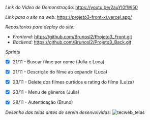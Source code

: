 *Link do Video de Demonstração:* https://youtu.be/2auYI0fWl50

*Link para o site na web:* https://projeto3-front-xi.vercel.app/

*Repositorios para deploy do site:*
- *Frontend:* https://github.com/Brunosl2/Projeto3_Front.git
- *Backend:* https://github.com/Brunosl2/Projeto3_Back.git

*Sprints*
- [X] 21/11 - Buscar filme por nome (Julia e Luca)
- [X] 21/11 -  Descrição do filme ao expandir (Luca)
- [X] 23/11 - Delete dos filmes curtidos e rating do filme (Luiza)
- [X] 23/11 - Menu de gêneros (Julia)
- [X] 28/11 - Autenticação (Bruno)


*Desenho das telas antes de serem desenvolvidas:*
![tecweb_telas](https://github.com/insper-tecnologias-web/projeto-3-bruno_julia_luca_luiza/assets/90976113/e0f19715-b480-43f3-bbee-4717de344707)
